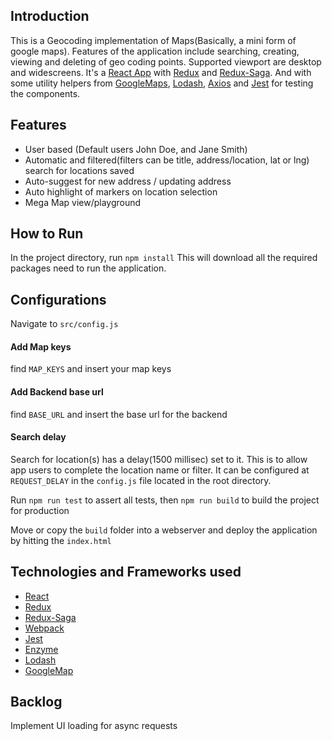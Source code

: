 ## Introduction
This is a Geocoding implementation of Maps(Basically, a mini form of google maps). Features of the application include searching, creating, viewing and deleting of geo coding points. Supported viewport are desktop and widescreens. It's a [React App](https://reactjs.org/) with [Redux](https://redux.js.org/) and [Redux-Saga](https://github.com/redux-saga/redux-saga). And with some utility helpers from [GoogleMaps](https://cloud.google.com/maps-platform/), [Lodash](https://lodash.com/), [Axios](https://github.com/axios/axios) and [Jest](https://jestjs.io/) for testing the components.

## Features
* User based (Default users John Doe, and Jane Smith)
* Automatic and filtered(filters can be title, address/location, lat or lng) search for locations saved
* Auto-suggest for new address / updating address
* Auto highlight of markers on location selection
* Mega Map view/playground

## How to Run
In the project directory, run
`npm install`
This will download all the required packages need to run the application.

## Configurations
Navigate to `src/config.js`

#### Add Map keys
find `MAP_KEYS` and insert your map keys
 
#### Add Backend base url
find `BASE_URL` and insert the base url for the backend

#### Search delay
Search for location(s) has a delay(1500 millisec) set to it. This is to allow app users to complete the location name or filter. It can be configured at `REQUEST_DELAY` in the `config.js` file located in the root directory.

Run 
`npm run test` to assert all tests, then
`npm run build` to build the project for production

Move or copy the `build` folder into a webserver and deploy the application by hitting the `index.html`

## Technologies and Frameworks used
* [React](https://reactjs.org/)
* [Redux](https://redux.js.org/)
* [Redux-Saga](https://github.com/redux-saga/redux-saga)
* [Webpack](https://webpack.js.org/)
* [Jest](https://jestjs.io/)
* [Enzyme](https://airbnb.io/enzyme/)
* [Lodash](https://lodash.com/)
* [GoogleMap](https://cloud.google.com/maps-platform)

## Backlog
Implement UI loading for async requests
